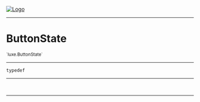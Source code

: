 
[![Logo](../../images/logo.png)](../../api/index.html)

---



<h1>ButtonState</h1>
<small>`luxe.ButtonState`</small>



---

`typedef`

---

&nbsp;
&nbsp;









---

&nbsp;
&nbsp;
&nbsp;
&nbsp;
